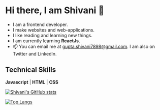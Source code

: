 <!---
gshivani2201/gshivani2201 is a ✨ special ✨ repository because its `README.md` (this file) appears on your GitHub profile.
You can click the Preview link to take a look at your changes.

- 👋 Hi, I’m Shivani Gupta. I am a developer who loves to build sites and web-applications.
- 👀 I’m interested in blockchain and web3.
- 🌱 I’m currently learning javascript and react.
- 💞️ I’m looking to collaborate on projects. 
- 📫 You can email me at gupta.shivani7898@gmail.com. I am also on twitter and LinkedIn. You can find the links below my profile picture. 
--->

# Hi there, I am Shivani 👋

- I am a frontend developer.
- I make websites and web-applications.
- I like reading and learning new things. 
- I am currently learning **ReactJs**.
- 📫 You can email me at gupta.shivani7898@gmail.com. I am also on Twitter and LinkedIn.


## Technical Skills

**Javascript** | **HTML** | **CSS**


[![Shivani's GitHub stats](https://github-readme-stats.vercel.app/api?username=gshivani2201&show_icons=true&text_color=ffffff&bg_color=0d1117&hide=stars,issues)](https://github.com/gshivani2201/github-readme-stats)

[![Top Langs](https://github-readme-stats.vercel.app/api/top-langs/?username=gshivani2201&langs_count=3&layout=compact)](https://github.com/gshivani2201/github-readme-stats) 

